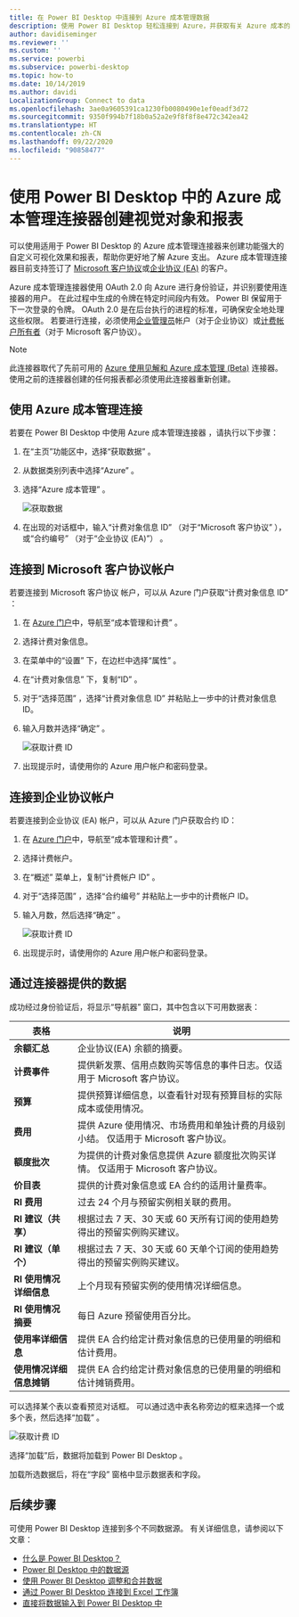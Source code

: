 ```yaml
---
title: 在 Power BI Desktop 中连接到 Azure 成本管理数据
description: 使用 Power BI Desktop 轻松连接到 Azure，并获取有关 Azure 成本的见解
author: davidiseminger
ms.reviewer: ''
ms.custom: ''
ms.service: powerbi
ms.subservice: powerbi-desktop
ms.topic: how-to
ms.date: 10/14/2019
ms.author: davidi
LocalizationGroup: Connect to data
ms.openlocfilehash: 3ae0a9605391ca1230fb0080490e1ef0eadf3d72
ms.sourcegitcommit: 9350f994b7f18b0a52a2e9f8f8f8e472c342ea42
ms.translationtype: HT
ms.contentlocale: zh-CN
ms.lasthandoff: 09/22/2020
ms.locfileid: "90858477"
---
```

# <a name="create-visuals-and-reports-with-the-azure-cost-management-connector-in-power-bi-desktop"></a>使用 Power BI Desktop 中的 Azure 成本管理连接器创建视觉对象和报表

可以使用适用于 Power BI Desktop 的 Azure 成本管理连接器来创建功能强大的自定义可视化效果和报表，帮助你更好地了解 Azure 支出。 Azure 成本管理连接器目前支持签订了 [Microsoft 客户协议](https://azure.microsoft.com/pricing/purchase-options/microsoft-customer-agreement/)或[企业协议 (EA)](https://azure.microsoft.com/pricing/enterprise-agreement/) 的客户。  

Azure 成本管理连接器使用 OAuth 2.0 向 Azure 进行身份验证，并识别要使用连接器的用户。 在此过程中生成的令牌在特定时间段内有效。 Power BI 保留用于下一次登录的令牌。 OAuth 2.0 是在后台执行的进程的标准，可确保安全地处理这些权限。 若要进行连接，必须使用[企业管理员](/azure/billing/billing-understand-ea-roles)帐户（对于企业协议）或[计费帐户所有者](/azure/billing/billing-understand-mca-roles)（对于 Microsoft 客户协议）。 

> [!NOTE]
> 此连接器取代了先前可用的 [Azure 使用见解和 Azure 成本管理 (Beta)](desktop-connect-azure-consumption-insights.md) 连接器。 使用之前的连接器创建的任何报表都必须使用此连接器重新创建。

## <a name="connect-using-azure-cost-management"></a>使用 Azure 成本管理连接

若要在 Power BI Desktop 中使用 Azure 成本管理连接器  ，请执行以下步骤：

1.  在“主页”功能区中，选择“获取数据”   。
2.  从数据类别列表中选择“Azure”  。
3.  选择“Azure 成本管理”  。

    ![获取数据](media/desktop-connect-azure-cost-management/azure-cost-management-00b.png)

4. 在出现的对话框中，输入“计费对象信息 ID”  （对于“Microsoft 客户协议”  ），或“合约编号”  （对于“企业协议 (EA)”）  。 


## <a name="connect-to-a-microsoft-customer-agreement-account"></a>连接到 Microsoft 客户协议帐户 

若要连接到 Microsoft 客户协议  帐户，可以从 Azure 门户获取“计费对象信息 ID”  ：

1.  在 [Azure 门户](https://portal.azure.com/)中，导航至“成本管理和计费”  。
2.  选择计费对象信息。 
3.  在菜单中的“设置”  下，在边栏中选择“属性”  。
4.  在“计费对象信息”  下，复制“ID”  。 
5.  对于“选择范围”  ，选择“计费对象信息 ID”  并粘贴上一步中的计费对象信息 ID。 
6.  输入月数并选择“确定”  。

    ![获取计费 ID](media/desktop-connect-azure-cost-management/azure-cost-management-01a.png)

7.  出现提示时，请使用你的 Azure 用户帐户和密码登录。 


## <a name="connect-to-an-enterprise-agreement-account"></a>连接到企业协议帐户

若要连接到企业协议 (EA) 帐户，可以从 Azure 门户获取合约 ID：

1.  在 [Azure 门户](https://portal.azure.com/)中，导航至“成本管理和计费”  。
2.  选择计费帐户。
3.  在“概述”  菜单上，复制“计费帐户 ID”  。
4.  对于“选择范围”  ，选择“合约编号”  并粘贴上一步中的计费帐户 ID。 
5.  输入月数，然后选择“确定”  。

    ![获取计费 ID](media/desktop-connect-azure-cost-management/azure-cost-management-01b.png)

6.  出现提示时，请使用你的 Azure 用户帐户和密码登录。 

## <a name="data-available-through-the-connector"></a>通过连接器提供的数据

成功经过身份验证后，将显示“导航器”  窗口，其中包含以下可用数据表：



| **表格** | **说明** |
| --- | --- |
| **余额汇总** | 企业协议(EA) 余额的摘要。 |
| **计费事件** | 提供新发票、信用点数购买等信息的事件日志。仅适用于 Microsoft 客户协议。 |
| **预算** | 提供预算详细信息，以查看针对现有预算目标的实际成本或使用情况。 |
| **费用** | 提供 Azure 使用情况、市场费用和单独计费的月级别小结。 仅适用于 Microsoft 客户协议。 |
| **额度批次** | 为提供的计费对象信息提供 Azure 额度批次购买详情。 仅适用于 Microsoft 客户协议。 |
| **价目表** | 提供的计费对象信息或 EA 合约的适用计量费率。 |
| **RI 费用** | 过去 24 个月与预留实例相关联的费用。 |
| **RI 建议（共享）** | 根据过去 7 天、30 天或 60 天所有订阅的使用趋势得出的预留实例购买建议。 |
| **RI 建议（单个）** | 根据过去 7 天、30 天或 60 天单个订阅的使用趋势得出的预留实例购买建议。 |
| **RI 使用情况详细信息** | 上个月现有预留实例的使用情况详细信息。 |
| **RI 使用情况摘要** | 每日 Azure 预留使用百分比。 |
| **使用率详细信息** | 提供 EA 合约给定计费对象信息的已使用量的明细和估计费用。 |
| **使用情况详细信息摊销** | 提供 EA 合约给定计费对象信息的已使用量的明细和估计摊销费用。 |

可以选择某个表以查看预览对话框。 可以通过选中表名称旁边的框来选择一个或多个表，然后选择“加载”  。

![获取计费 ID](media/desktop-connect-azure-cost-management/azure-cost-management-01c.png)

选择“加载”后，数据将加载到 Power BI Desktop  。 

加载所选数据后，将在“字段”  窗格中显示数据表和字段。


## <a name="next-steps"></a>后续步骤

可使用 Power BI Desktop 连接到多个不同数据源。 有关详细信息，请参阅以下文章：

* [什么是 Power BI Desktop？](../fundamentals/desktop-what-is-desktop.md)
* [Power BI Desktop 中的数据源](desktop-data-sources.md)
* [使用 Power BI Desktop 调整和合并数据](desktop-shape-and-combine-data.md)
* [通过 Power BI Desktop 连接到 Excel 工作簿](desktop-connect-excel.md)   
* [直接将数据输入到 Power BI Desktop 中](desktop-enter-data-directly-into-desktop.md)